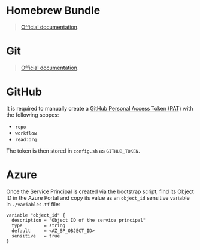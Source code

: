 # Homebrew Bundle

> [Official documentation](https://docs.brew.sh/Brew-Bundle-and-Brewfile).

# Git

> [Official documentation](https://docs.github.com/en/get-started/git-basics/setting-your-username-in-git).

# GitHub

It is required to manually create a [GitHub Personal Access Token (PAT)](https://docs.github.com/en/authentication/keeping-your-account-and-data-secure/managing-your-personal-access-tokens) with the following scopes:

- `repo`
- `workflow`
- `read:org`

The token is then stored in `config.sh` as `GITHUB_TOKEN`.

# Azure

Once the Service Principal is created via the bootstrap script, find its Object ID in the Azure Portal and copy its value 
as an `object_id` sensitive variable in `./variables.tf` file:

```hcl
variable "object_id" {
  description = "Object ID of the service principal"
  type        = string
  default     = <AZ_SP_OBJECT_ID>
  sensitive   = true
}
```
